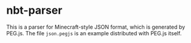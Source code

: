 # nbt-parser

This is a parser for Minecraft-style JSON format, which is generated by PEG.js.
The file `json.pegjs` is an example distributed with PEG.js itself.